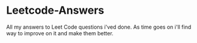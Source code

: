 # Leetcode-Answers
All my answers to Leet Code questions i'ved done. As time goes on i'll find way to improve on it and make them better.
